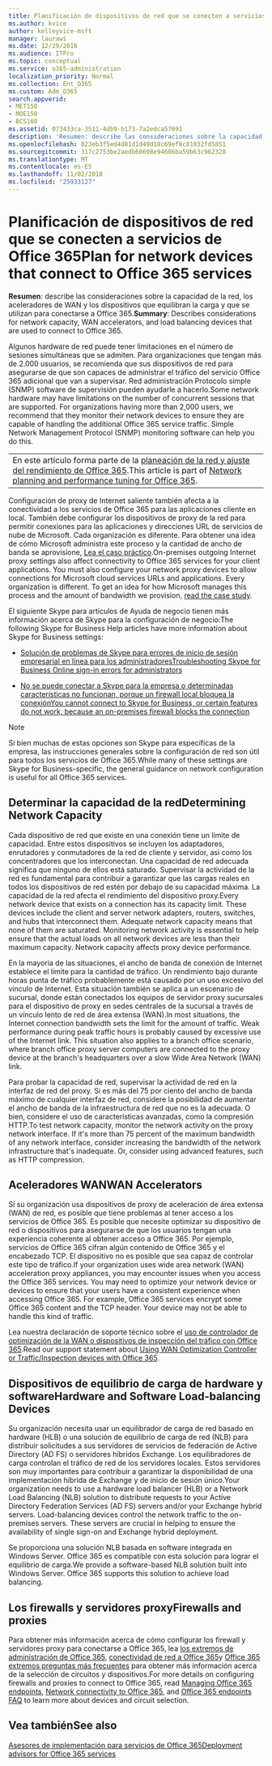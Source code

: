 ```yaml
---
title: Planificación de dispositivos de red que se conecten a servicios de Office 365
ms.author: kvice
author: kelleyvice-msft
manager: laurawi
ms.date: 12/29/2016
ms.audience: ITPro
ms.topic: conceptual
ms.service: o365-administration
localization_priority: Normal
ms.collection: Ent_O365
ms.custom: Adm_O365
search.appverid:
- MET150
- MOE150
- BCS160
ms.assetid: 073433ca-3511-4db9-b173-7a2edca57691
description: 'Resumen: describe las consideraciones sobre la capacidad de la red, los aceleradores de WAN y los dispositivos que equilibran la carga y que se utilizan para conectarse a Office 365.'
ms.openlocfilehash: 023eb3f5ed4d81d1d49d18c69ef8c81032fd5851
ms.sourcegitcommit: 317c2753be2aedb60698e94606ba59b63c962328
ms.translationtype: MT
ms.contentlocale: es-ES
ms.lasthandoff: 11/02/2018
ms.locfileid: "25933127"
---
```

# <a name="plan-for-network-devices-that-connect-to-office-365-services"></a><span data-ttu-id="bc80b-103">Planificación de dispositivos de red que se conecten a servicios de Office 365</span><span class="sxs-lookup"><span data-stu-id="bc80b-103">Plan for network devices that connect to Office 365 services</span></span>

 <span data-ttu-id="bc80b-104">**Resumen**: describe las consideraciones sobre la capacidad de la red, los aceleradores de WAN y los dispositivos que equilibran la carga y que se utilizan para conectarse a Office 365.</span><span class="sxs-lookup"><span data-stu-id="bc80b-104">**Summary**: Describes considerations for network capacity, WAN accelerators, and load balancing devices that are used to connect to Office 365.</span></span>
  
<span data-ttu-id="bc80b-p101">Algunos hardware de red puede tener limitaciones en el número de sesiones simultáneas que se admiten. Para organizaciones que tengan más de 2.000 usuarios, se recomienda que sus dispositivos de red para asegurarse de que son capaces de administrar el tráfico del servicio Office 365 adicional que van a supervisar. Red administración Protocolo simple (SNMP) software de supervisión pueden ayudarle a hacerlo.</span><span class="sxs-lookup"><span data-stu-id="bc80b-p101">Some network hardware may have limitations on the number of concurrent sessions that are supported. For organizations having more than 2,000 users, we recommend that they monitor their network devices to ensure they are capable of handling the additional Office 365 service traffic. Simple Network Management Protocol (SNMP) monitoring software can help you do this.</span></span>

||
|:-----|
| <span data-ttu-id="bc80b-108">En este artículo forma parte de la [planeación de la red y ajuste del rendimiento de Office 365](https://aka.ms/tune).</span><span class="sxs-lookup"><span data-stu-id="bc80b-108">This article is part of [Network planning and performance tuning for Office 365](https://aka.ms/tune).</span></span>|

<span data-ttu-id="bc80b-p102">Configuración de proxy de Internet saliente también afecta a la conectividad a los servicios de Office 365 para las aplicaciones cliente en local. También debe configurar los dispositivos de proxy de la red para permitir conexiones para las aplicaciones y direcciones URL de servicios de nube de Microsoft. Cada organización es diferente. Para obtener una idea de cómo Microsoft administra este proceso y la cantidad de ancho de banda se aprovisione, [Lea el caso práctico](https://www.microsoft.com/itshowcase/Article/Content/631/Optimizing-network-performance-for-Microsoft-Office-365).</span><span class="sxs-lookup"><span data-stu-id="bc80b-p102">On-premises outgoing Internet proxy settings also affect connectivity to Office 365 services for your client applications. You must also configure your network proxy devices to allow connections for Microsoft cloud services URLs and applications. Every organization is different. To get an idea for how Microsoft manages this process and the amount of bandwidth we provision, [read the case study](https://www.microsoft.com/itshowcase/Article/Content/631/Optimizing-network-performance-for-Microsoft-Office-365).</span></span>
  
<span data-ttu-id="bc80b-113">El siguiente Skype para artículos de Ayuda de negocio tienen más información acerca de Skype para la configuración de negocio:</span><span class="sxs-lookup"><span data-stu-id="bc80b-113">The following Skype for Business Help articles have more information about Skype for Business settings:</span></span>
  
- [<span data-ttu-id="bc80b-114">Solución de problemas de Skype para errores de inicio de sesión empresarial en línea para los administradores</span><span class="sxs-lookup"><span data-stu-id="bc80b-114">Troubleshooting Skype for Business Online sign-in errors for administrators</span></span>](https://docs.microsoft.com/skypeforbusiness/set-up-skype-for-business-online/troubleshooting-sign-in-errors-for-admins)

- [<span data-ttu-id="bc80b-115">No se puede conectar a Skype para la empresa o determinadas características no funcionan, porque un firewall local bloquea la conexión</span><span class="sxs-lookup"><span data-stu-id="bc80b-115">You cannot connect to Skype for Business, or certain features do not work, because an on-premises firewall blocks the connection</span></span>](https://go.microsoft.com/fwlink/p/?LinkID=243625)

> [!NOTE]
> <span data-ttu-id="bc80b-116">Si bien muchas de estas opciones son Skype para específicas de la empresa, las instrucciones generales sobre la configuración de red son útil para todos los servicios de Office 365.</span><span class="sxs-lookup"><span data-stu-id="bc80b-116">While many of these settings are Skype for Business-specific, the general guidance on network configuration is useful for all Office 365 services.</span></span>
  
## <a name="determining-network-capacity"></a><span data-ttu-id="bc80b-117">Determinar la capacidad de la red</span><span class="sxs-lookup"><span data-stu-id="bc80b-117">Determining Network Capacity</span></span>

<span data-ttu-id="bc80b-p103">Cada dispositivo de red que existe en una conexión tiene un límite de capacidad. Entre estos dispositivos se incluyen los adaptadores, enrutadores y  conmutadores de la red de cliente y servidor, así como los concentradores  que los interconectan. Una capacidad de red adecuada significa que ninguno de ellos está saturado. Supervisar la actividad de la red es fundamental para contribuir a garantizar que las cargas reales en todos los dispositivos de red estén por debajo de su capacidad máxima. La capacidad de la red afecta el rendimiento del dispositivo proxy.</span><span class="sxs-lookup"><span data-stu-id="bc80b-p103">Every network device that exists on a connection has its capacity limit. These devices include the client and server network adapters, routers, switches, and hubs that interconnect them. Adequate network capacity means that none of them are saturated. Monitoring network activity is essential to help ensure that the actual loads on all network devices are less than their maximum capacity. Network capacity affects proxy device performance.</span></span>
  
<span data-ttu-id="bc80b-p104">En la mayoría de las situaciones, el ancho de banda de conexión de Internet establece el límite para la cantidad de tráfico. Un rendimiento bajo durante horas punta de tráfico probablemente está causado por un uso excesivo del vínculo de Internet. Esta situación también se aplica a un escenario de sucursal, donde están conectados los equipos de servidor proxy sucursales para el dispositivo de proxy en sedes centrales de la sucursal a través de un vínculo lento de red de área extensa (WAN).</span><span class="sxs-lookup"><span data-stu-id="bc80b-p104">In most situations, the Internet connection bandwidth sets the limit for the amount of traffic. Weak performance during peak traffic hours is probably caused by excessive use of the Internet link. This situation also applies to a branch office scenario, where branch office proxy server computers are connected to the proxy device at the branch's headquarters over a slow Wide Area Network (WAN) link.</span></span>
  
<span data-ttu-id="bc80b-p105">Para probar la capacidad de red, supervisar la actividad de red en la interfaz de red del proxy. Si es más del 75 por ciento del ancho de banda máximo de cualquier interfaz de red, considere la posibilidad de aumentar el ancho de banda de la infraestructura de red que no es la adecuada. O bien, considere el uso de características avanzadas, como la compresión HTTP.</span><span class="sxs-lookup"><span data-stu-id="bc80b-p105">To test network capacity, monitor the network activity on the proxy network interface. If it's more than 75 percent of the maximum bandwidth of any network interface, consider increasing the bandwidth of the network infrastructure that's inadequate. Or, consider using advanced features, such as HTTP compression.</span></span>
  
## <a name="wan-accelerators"></a><span data-ttu-id="bc80b-129">Aceleradores WAN</span><span class="sxs-lookup"><span data-stu-id="bc80b-129">WAN Accelerators</span></span>

<span data-ttu-id="bc80b-p106">Si su organización usa dispositivos de proxy de aceleración de área extensa (WAN) de red, es posible que tiene problemas al tener acceso a los servicios de Office 365. Es posible que necesite optimizar su dispositivo de red o dispositivos para asegurarse de que los usuarios tengan una experiencia coherente al obtener acceso a Office 365. Por ejemplo, servicios de Office 365 cifran algún contenido de Office 365 y el encabezado TCP. El dispositivo no es posible que sea capaz de controlar este tipo de tráfico.</span><span class="sxs-lookup"><span data-stu-id="bc80b-p106">If your organization uses wide area network (WAN) acceleration proxy appliances, you may encounter issues when you access the Office 365 services. You may need to optimize your network device or devices to ensure that your users have a consistent experience when accessing Office 365. For example, Office 365 services encrypt some Office 365 content and the TCP header. Your device may not be able to handle this kind of traffic.</span></span>
  
<span data-ttu-id="bc80b-134">Lea nuestra declaración de soporte técnico sobre el [uso de controlador de optimización de la WAN o dispositivos de inspección del tráfico con Office 365](https://support.microsoft.com/kb/2690045).</span><span class="sxs-lookup"><span data-stu-id="bc80b-134">Read our support statement about [Using WAN Optimization Controller or Traffic/Inspection devices with Office 365](https://support.microsoft.com/kb/2690045).</span></span>
  
## <a name="hardware-and-software-load-balancing-devices"></a><span data-ttu-id="bc80b-135">Dispositivos de equilibrio de carga de hardware y software</span><span class="sxs-lookup"><span data-stu-id="bc80b-135">Hardware and Software Load-balancing Devices</span></span>

<span data-ttu-id="bc80b-p107">Su organización necesita usar un equilibrador de carga de red basado en hardware (HLB) o una solución de equilibrio de carga de red (NLB) para distribuir solicitudes a sus servidores de servicios de federación de Active Directory (AD FS) o servidores híbridos Exchange. Los equilibradores de carga controlan el tráfico de red de los servidores locales. Estos servidores son muy importantes para contribuir a garantizar la disponibilidad de una implementación híbrida de Exchange y de inicio de sesión único.</span><span class="sxs-lookup"><span data-stu-id="bc80b-p107">Your organization needs to use a hardware load balancer (HLB) or a Network Load Balancing (NLB) solution to distribute requests to your Active Directory Federation Services (AD FS) servers and/or your Exchange hybrid servers. Load-balancing devices control the network traffic to the on-premises servers. These servers are crucial in helping to ensure the availability of single sign-on and Exchange hybrid deployment.</span></span>
  
<span data-ttu-id="bc80b-p108">Se proporciona una solución NLB basada en software integrada en Windows Server. Office 365 es compatible con esta solución para lograr el equilibrio de carga.</span><span class="sxs-lookup"><span data-stu-id="bc80b-p108">We provide a software-based NLB solution built into Windows Server. Office 365 supports this solution to achieve load balancing.</span></span>
  
## <a name="firewalls-and-proxies"></a><span data-ttu-id="bc80b-141">Los firewalls y servidores proxy</span><span class="sxs-lookup"><span data-stu-id="bc80b-141">Firewalls and proxies</span></span>

<span data-ttu-id="bc80b-142">Para obtener más información acerca de cómo configurar los firewall y servidores proxy para conectarse a Office 365, lea [los extremos de administración de Office 365](https://support.office.com/article/99cab9d4-ef59-4207-9f2b-3728eb46bf9a), [conectividad de red a Office 365](network-connectivity.md)y [Office 365 extremos preguntas más frecuentes](https://support.office.com/article/d4088321-1c89-4b96-9c99-54c75cae2e6d) para obtener más información acerca de la selección de circuitos y dispositivos.</span><span class="sxs-lookup"><span data-stu-id="bc80b-142">For more details on configuring firewalls and proxies to connect to Office 365, read [Managing Office 365 endpoints](https://support.office.com/article/99cab9d4-ef59-4207-9f2b-3728eb46bf9a), [Network connectivity to Office 365](network-connectivity.md), and [Office 365 endpoints FAQ](https://support.office.com/article/d4088321-1c89-4b96-9c99-54c75cae2e6d) to learn more about devices and circuit selection.</span></span>
  
## <a name="see-also"></a><span data-ttu-id="bc80b-143">Vea también</span><span class="sxs-lookup"><span data-stu-id="bc80b-143">See also</span></span>

[<span data-ttu-id="bc80b-144">Asesores de implementación para servicios de Office 365</span><span class="sxs-lookup"><span data-stu-id="bc80b-144">Deployment advisors for Office 365 services</span></span>](deployment-advisors-for-office-365.md)
